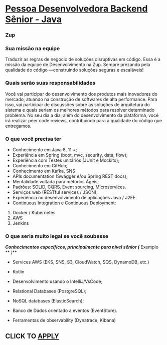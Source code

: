 # [Pessoa Desenvolvedora Backend Sênior - Java](https://www.remotewlb.com/apply/pessoa-desenvolvedora-backend-senior-java-61891)  
### Zup  
####  

### Sua missão na equipe

Traduzir as regras de negócio de soluções disruptivas em código. Essa é a missão da equipe de Desenvolvimento na Zup. Sempre prezando pela qualidade do código —construindo soluções seguras e escaláveis!

### Quais serão suas responsabilidades

Você vai participar do desenvolvimento dos produtos mais inovadores do mercado, atuando na construção de softwares de alta performance. Para isso, vai participar de discussões sobre as soluções de arquitetura do sistema e quais seriam os melhores métodos para resolver determinado problema. No seu dia a dia, além do desenvolvimento da plataforma, você irá realizar peer code reviews, contribuindo para a qualidade do código que entregamos.

### O que você precisa ter

  * Conhecimento em Java 8, 11 +;
  * Experiência em Spring (boot, mvc, security, data, flow);
  * Experiência com Testes unitários (JUnit e Mockito);
  * Conhecimento em GitHub;
  * Conhecimento em Kafka, SNS
  * APIs documentation (Swagger e/ou Spring REST docs);
  * Mentalidade voltada para métodos Ágeis;
  * Padrões: SOLID, CQRS, Event sourcing, Microservices. 
  * Serviços web (RESTful services / JSON);
  * Experiência no desenvolvimento de aplicações Java / J2EE.
  * Continuous Integration e Continuous Deployment:

  1. Docker / Kubernetes
  2. AWS
  3. Jenkins

### O que seria muito legal se você soubesse

**_Conhecimentos específicos, principalmente para nível sênior (_** Exemplo ** _)_**

  * Services AWS (EKS, SNS, S3, CloudWatch, SQS, DynamoDB, etc.)
  * Kotlin 

  * Desenvolvimento usando o IntelliJ/VsCode;
  * Relational Databases (PostgreSQL);
  * NoSQL databases (ElasticSearch);
  * Banco de Dados orientado a eventos (EventStore).
  * Ferramentas de observability (Dynatrace, Kibana)

  
## CLICK TO [APPLY](https://www.remotewlb.com/apply/pessoa-desenvolvedora-backend-senior-java-61891)

